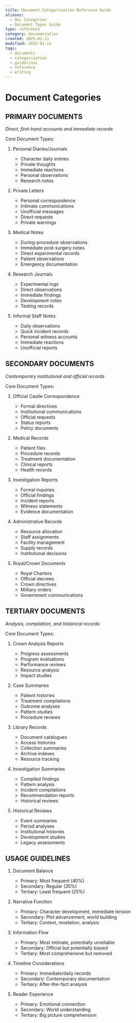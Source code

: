 ```yaml
---
title: Document Categorization Reference Guide
aliases:
  - Doc Categories
  - Document Types Guide
type: reference
category: documentation
created: 2025-01-11
modified: 2025-01-11
tags:
  - documents
  - categorization
  - guidelines
  - reference
  - writing
---
```

# Document Categories

## PRIMARY DOCUMENTS
*Direct, first-hand accounts and immediate records*

Core Document Types:
1. Personal Diaries/Journals
   - Character daily entries
   - Private thoughts
   - Immediate reactions
   - Personal observations
   - Research notes

2. Private Letters
   - Personal correspondence
   - Intimate communications
   - Unofficial messages
   - Direct requests
   - Private warnings

3. Medical Notes
   - During-procedure observations
   - Immediate post-surgery notes
   - Direct experimental records
   - Patient observations
   - Emergency documentation

4. Research Journals
   - Experimental logs
   - Direct observations
   - Immediate findings
   - Development notes
   - Testing records

5. Informal Staff Notes
   - Daily observations
   - Quick incident records
   - Personal witness accounts
   - Immediate reactions
   - Unofficial reports

## SECONDARY DOCUMENTS
*Contemporary institutional and official records*

Core Document Types:
1. Official Castle Correspondence 
   - Formal directives
   - Institutional communications
   - Official requests
   - Status reports
   - Policy documents

2. Medical Records
   - Patient files
   - Procedure records
   - Treatment documentation
   - Clinical reports
   - Health records

3. Investigation Reports
   - Formal inquiries
   - Official findings
   - Incident reports
   - Witness statements
   - Evidence documentation

4. Administrative Records
   - Resource allocation
   - Staff assignments
   - Facility management
   - Supply records
   - Institutional decisions

5. Royal/Crown Documents
   - Royal Charters
   - Official decrees
   - Crown directives
   - Military orders
   - Government communications

## TERTIARY DOCUMENTS
*Analysis, compilation, and historical records*

Core Document Types:
1. Crown Analysis Reports
   - Progress assessments
   - Program evaluations
   - Performance reviews
   - Resource analysis
   - Impact studies

2. Case Summaries
   - Patient histories
   - Treatment compilations
   - Outcome analyses
   - Pattern studies
   - Procedure reviews

3. Library Records
   - Document catalogues
   - Access histories
   - Collection summaries
   - Archive indexes
   - Resource tracking

4. Investigation Summaries
   - Compiled findings
   - Pattern analysis
   - Incident compilations
   - Recommendation reports
   - Historical reviews

5. Historical Reviews
   - Event summaries
   - Period analyses
   - Institutional histories
   - Development studies
   - Legacy assessments

## USAGE GUIDELINES

1. Document Balance
   - Primary: Most frequent (40%)
   - Secondary: Regular (35%)
   - Tertiary: Least frequent (25%)

2. Narrative Function
   - Primary: Character development, immediate tension
   - Secondary: Plot advancement, world building
   - Tertiary: Context, revelation, analysis

3. Information Flow
   - Primary: Most intimate, potentially unreliable
   - Secondary: Official but potentially biased
   - Tertiary: Most comprehensive but removed

4. Timeline Considerations
   - Primary: Immediate/daily records
   - Secondary: Contemporary documentation
   - Tertiary: After-the-fact analysis

5. Reader Experience
   - Primary: Emotional connection
   - Secondary: World understanding
   - Tertiary: Big picture comprehension